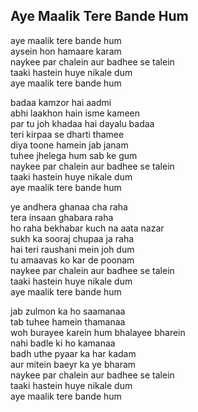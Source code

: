 ## Aye Maalik Tere Bande Hum

aye maalik tere bande hum  
aysein hon hamaare karam  
naykee par chalein aur badhee se talein  
taaki hastein huye nikale dum  
aye maalik tere bande hum

badaa kamzor hai aadmi  
abhi laakhon hain isme kameen  
par tu joh khadaa hai dayalu badaa  
teri kirpaa se dharti thamee  
diya toone hamein jab janam  
tuhee jhelega hum sab ke gum  
naykee par chalein aur badhee se talein  
taaki hastein huye nikale dum  
aye maalik tere bande hum

ye andhera ghanaa cha raha  
tera insaan ghabara raha  
ho raha bekhabar kuch na aata nazar  
sukh ka sooraj chupaa ja raha  
hai teri raushani mein joh dum  
tu amaavas ko kar de poonam  
naykee par chalein aur badhee se talein  
taaki hastein huye nikale dum  
aye maalik tere bande hum

jab zulmon ka ho saamanaa  
tab tuhee hamein thamanaa  
woh burayee karein hum bhalayee bharein  
nahi badle ki ho kamanaa  
badh uthe pyaar ka har kadam  
aur mitein baeyr ka ye bharam  
naykee par chalein aur badhee se talein  
taaki hastein huye nikale dum  
aye maalik tere bande hum

